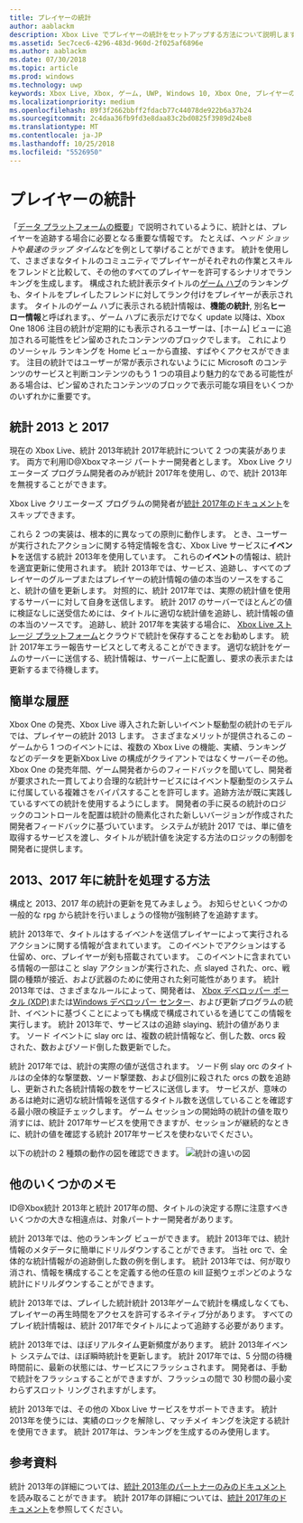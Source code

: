 ```yaml
---
title: プレイヤーの統計
author: aablackm
description: Xbox Live でプレイヤーの統計をセットアップする方法について説明します。
ms.assetid: 5ec7cec6-4296-483d-960d-2f025af6896e
ms.author: aablackm
ms.date: 07/30/2018
ms.topic: article
ms.prod: windows
ms.technology: uwp
keywords: Xbox Live, Xbox, ゲーム, UWP, Windows 10, Xbox One, プレイヤーの統計, ランキング
ms.localizationpriority: medium
ms.openlocfilehash: 89f3f2662bbff2fdacb77c44078de922b6a37b24
ms.sourcegitcommit: 2c4daa36fb9fd3e8daa83c2bd0825f3989d24be8
ms.translationtype: MT
ms.contentlocale: ja-JP
ms.lasthandoff: 10/25/2018
ms.locfileid: "5526950"
---
```

# <a name="player-stats"></a>プレイヤーの統計

「[データ プラットフォームの概要](../data-platform/data-platform.md)」で説明されているように、統計とは、プレイヤーを追跡する場合に必要となる重要な情報です。 たとえば、*ヘッド ショット*や*最速のラップ タイム*などを例として挙げることができます。 統計を使用して、さまざまなタイトルのコミュニティでプレイヤーがそれぞれの作業とスキルをフレンドと比較して、その他のすべてのプレイヤーを許可するシナリオでランキングを生成します。 構成された統計表示タイトルの[ゲーム ハブ](../data-platform/designing-xbox-live-experiences.md)のランキングも、タイトルをプレイしたフレンドに対してランク付けをプレイヤーが表示されます。 タイトルのゲーム ハブに表示される統計情報は、**機能の統計**, 別名**ヒーロー情報**と呼ばれます。、ゲーム ハブに表示だけでなく update 以降は、Xbox One 1806 注目の統計が定期的にも表示されるユーザーは、[ホーム] ビューに追加される可能性をピン留めされたコンテンツのブロックでします。 これによりのソーシャル ランキングを Home ビューから直接、すばやくアクセスができます。 注目の統計ではユーザーが常が表示されないようにに Microsoft のコンテンツのサービスと判断コンテンツのもう 1 つの項目より魅力的なである可能性がある場合は、ピン留めされたコンテンツのブロックで表示可能な項目をいくつかのいずれかに重要です。

## <a name="stats-2013-and-2017"></a>統計 2013 と 2017

現在の Xbox Live、統計 2013年統計 2017年統計について 2 つの実装があります。 両方で利用ID@Xboxマネージ パートナー開発者とします。 Xbox Live クリエーターズ プログラム開発者のみが統計 2017年を使用し、ので、統計 2013年を無視することができます。

Xbox Live クリエーターズ プログラムの開発者が[統計 2017年のドキュメント](stats2017.md)をスキップできます。

これら 2 つの実装は、根本的に異なっての原則に動作します。 とき、ユーザーが実行されたアクションに関する特定情報を含む、Xbox Live サービスに**イベント**を送信する統計 2013年を使用しています。 これらの**イベント**の情報は、統計を適宜更新に使用されます。 統計 2013年では、サービス、追跡し、すべてのプレイヤーのグループまたはプレイヤーの統計情報の値の本当のソースをすること、統計の値を更新します。 対照的に、統計 2017年では、実際の統計値を使用するサーバーに対して自身を送信します。 統計 2017 のサーバーでほとんどの値に検証なしに送受信ためには、タイトルに適切な統計値を追跡し、統計情報の値の本当のソースです。 追跡し、統計 2017年を実装する場合に、 [Xbox Live ストレージ プラットフォーム](../storage-platform/storage-platform.md)とクラウドで統計を保存することをお勧めします。 統計 2017年エラー報告サービスとして考えることができます。 適切な統計をゲームのサーバーに送信する、統計情報は、サーバー上に配置し、要求の表示または更新するまで待機します。

## <a name="a-brief-history"></a>簡単な履歴

Xbox One の発売、Xbox Live 導入された新しいイベント駆動型の統計のモデルでは、プレイヤーの統計 2013 します。 さまざまなメリットが提供されるこの – ゲームから 1 つのイベントには、複数の Xbox Live の機能、実績、ランキングなどのデータを更新Xbox Live の構成がクライアントではなくサーバーその他。 Xbox One の発売年間、ゲーム開発者からのフィードバックを聞いてし、開発者が要求された一貫してより合理的な統計サービスにはイベント駆動型のシステムに付属している複雑さをバイパスすることを許可します。追跡方法が既に実践しているすべての統計を使用するようにします。 開発者の手に戻るの統計のロジックのコントロールを配置は統計の簡素化された新しいバージョンが作成された開発者フィードバックに基づいています。 システムが統計 2017 では、単に値を取得するサービスを渡し、タイトルが統計値を決定する方法のロジックの制御を開発者に提供します。

## <a name="how-stats-are-handled-in-2013-and-2017"></a>2013、2017 年に統計を処理する方法

構成と 2013、2017 年の統計の更新を見てみましょう。 お知らせといくつかの一般的な rpg から統計を行いましょうの怪物が強制終了を追跡すます。

統計 2013年で、タイトルはする*イベント*を送信プレイヤーによって実行されるアクションに関する情報が含まれています。 このイベントでアクションはする仕留め、orc、プレイヤーが剣も搭載されています。 このイベントに含まれている情報の一部はこと slay アクションが実行された、点 slayed された、orc、戦闘の種類が接近、および武器のために使用された剣可能性があります。 統計 2013年では、さまざまなルールによって、開発者は、 [Xbox デベロッパー ポータル (XDP)](https://xdp.xboxlive.com/User/Contact/MyAccess?selectedMenu=devaccounts)または[Windows デベロッパー センター](https://developer.microsoft.com/en-us/windows)、および更新プログラムの統計、イベントに基づくことによっても構成で構成されているを通じてこの情報を実行します。 統計 2013年で、サービスはの追跡 slaying、統計の値があります。 ソード イベントに slay orc は、複数の統計情報など、倒した数、orcs 殺された、数およびソード倒した数更新でした。

統計 2017年では、統計の実際の値が送信されます。 ソード例 slay orc のタイトルはの全体的な撃墜数、ソード撃墜数、および個別に殺された orcs の数を追跡し、更新された各統計情報の数をサービスに送信します。 サービスが、意味のあるは絶対に適切な統計情報を送信するタイトル数を送信していることを確認する最小限の検証チェックします。 ゲーム セッションの開始時の統計の値を取り消すには、統計 2017年サービスを使用できますが、セッションが継続的なときに、統計の値を確認する統計 2017年サービスを使わないでください。

以下の統計の 2 種類の動作の図を確認できます。
![統計の違いの図](../images/stats/Stats2013-7DiagramColored.jpg)

## <a name="a-few-more-notes"></a>他のいくつかのメモ

ID@Xbox統計 2013年と統計 2017年の間、タイトルの決定する際に注意すべきいくつかの大きな相違点は、対象パートナー開発者があります。

統計 2013年では、他のランキング ビューができます。
統計 2013年では、統計情報のメタデータに簡単にドリルダウンすることができます。 当社 orc で、全体的な統計情報がの追跡倒した数の例を倒します。 統計 2013年では、何が取り消され、情報を構成することを定義する他の任意の kill 証拠ウェポンどのような統計にドリルダウンすることができます。

統計 2013年では、プレイした統計統計 2013年ゲームで統計を構成しなくても、プレイヤーの再生時間をアクセスを許可するネイティブ分があります。 すべてのプレイ統計情報は、統計 2017年でタイトルによって追跡する必要があります。

統計 2013年では、ほぼリアルタイム更新頻度があります。
統計 2013年イベント システムでは、ほぼ瞬時統計を更新します。 統計 2017年では、5 分間の待機時間前に、最新の状態には、サービスにフラッシュされます。 開発者は、手動で統計をフラッシュすることができますが、フラッシュの間で 30 秒間の最小変わらずスロット リングされますがします。

統計 2013年では、その他の Xbox Live サービスをサポートできます。
統計 2013年を使うには、実績のロックを解除し、マッチメイ キングを決定する統計を使用できます。 統計 2017年は、ランキングを生成するのみ使用します。

## <a name="further-reading"></a>参考資料

統計 2013年の詳細については、[統計 2013年のパートナーのみのドキュメント](https://developer.microsoft.com/en-us/games/xbox/docs/xboxlive/xbox-live-partners/event-driven-data-platform/user-stats)を読み取ることができます。
統計 2017年の詳細については、[統計 2017年のドキュメント](stats2017.md)を参照してください。